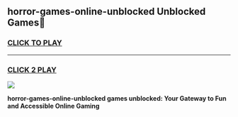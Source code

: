 
## horror-games-online-unblocked Unblocked Games👋
<h3>
<a href="https://news.freeplayer.one?title=horror-games-online-unblocked&ref=16F">CLICK TO PLAY</a></h3>
<hr>

<h3>
<a href="https://news.freeplayer.one?title=horror-games-online-unblocked&ref=16F">CLICK 2 PLAY</a>
  
</h3>

<a href="https://news.freeplayer.one?title=horror-games-online-unblocked&ref=16F/"><img src="https://clearcache.store/games.png"></a>


**horror-games-online-unblocked games unblocked: Your Gateway to Fun and Accessible Online Gaming**
